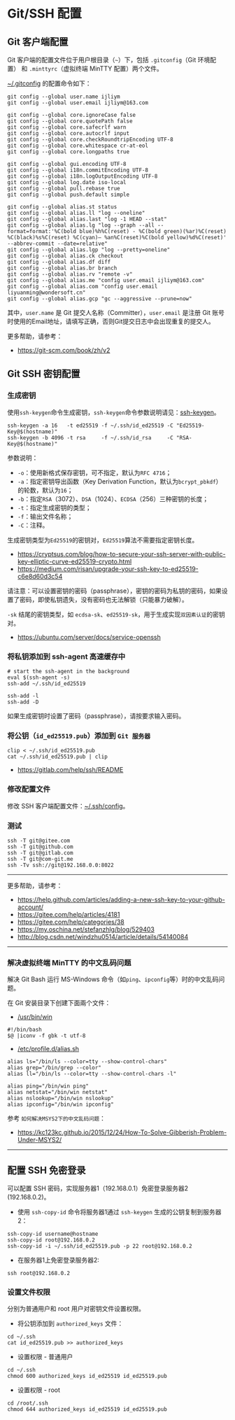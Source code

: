 # Git/SSH 配置

## Git 客户端配置

Git 客户端的配置文件位于用户根目录（`~`）下，包括 `.gitconfig`（Git 环境配置） 和 `.minttyrc`（虚拟终端 MinTTY 配置）两个文件。

[~/.gitconfig](https://git-scm.com/docs/git-config/) 的配置命令如下：

```shell
git config --global user.name ijliym
git config --global user.email ijliym@163.com

git config --global core.ignoreCase false
git config --global core.quotePath false
git config --global core.safecrlf warn
git config --global core.autocrlf input
git config --global core.checkRoundtripEncoding UTF-8
git config --global core.whitespace cr-at-eol
git config --global core.longpaths true

git config --global gui.encoding UTF-8
git config --global i18n.commitEncoding UTF-8
git config --global i18n.logOutputEncoding UTF-8
git config --global log.date iso-local
git config --global pull.rebase true
git config --global push.default simple

git config --global alias.st status
git config --global alias.ll "log --oneline"
git config --global alias.last "log -1 HEAD --stat"
git config --global alias.lg "log --graph --all --format=format:'%C(bold blue)%h%C(reset) - %C(bold green)(%ar)%C(reset) %C(black)%s%C(reset) %C(cyan)— %an%C(reset)%C(bold yellow)%d%C(reset)' --abbrev-commit --date=relative"
git config --global alias.lgp "log --pretty=oneline"
git config --global alias.ck checkout
git config --global alias.df diff
git config --global alias.br branch
git config --global alias.rv "remote -v"
git config --global alias.me "config user.email ijliym@163.com"
git config --global alias.com "config user.email liyuanming@wondersoft.cn"
git config --global alias.gcp "gc --aggressive --prune=now"
```

其中，`user.name` 是 Git 提交人名称（Committer），`user.email` 是注册 Git 账号时使用的Email地址，请填写正确，否则Git提交日志中会出现重复的提交人。

更多帮助，请参考：

- https://git-scm.com/book/zh/v2

## Git SSH 密钥配置

### 生成密钥

使用`ssh-keygen`命令生成密钥，`ssh-keygen`命令参数说明请见：[ssh-keygen](https://man.openbsd.org/ssh-keygen.1)。

```shell
ssh-keygen -a 16   -t ed25519 -f ~/.ssh/id_ed25519 -C "Ed25519-Key@$(hostname)"
ssh-keygen -b 4096 -t rsa     -f ~/.ssh/id_rsa     -C "RSA-Key@$(hostname)"
```

参数说明：

- `-o`：使用新格式保存密钥，可不指定，默认为`RFC 4716`；
- `-a`：指定密钥导出函数（Key Derivation Function，默认为`bcrypt_pbkdf`）的轮数，默认为`16`；
- `-b`：指定`RSA`（3072）、`DSA`（1024）、`ECDSA`（256）三种密钥的长度；
- `-t`：指定生成密钥的类型；
- `-f`：输出文件名称；
- `-C`：注释。

生成密钥类型为`Ed25519`的密钥对，`Ed25519`算法不需要指定密钥长度。

- https://cryptsus.com/blog/how-to-secure-your-ssh-server-with-public-key-elliptic-curve-ed25519-crypto.html
- https://medium.com/risan/upgrade-your-ssh-key-to-ed25519-c6e8d60d3c54

请注意：可以设置密钥的密码（passphrase），密钥的密码为私钥的密码，如果设置了密码，即使私钥遗失，没有密码也无法解锁（只能暴力破解）。

`-sk` 结尾的密钥类型，如 `ecdsa-sk`、`ed25519-sk`，用于生成实现`双因素认证`的密钥对。

- https://ubuntu.com/server/docs/service-openssh

### 将私钥添加到 ssh-agent 高速缓存中

```shell
# start the ssh-agent in the background
eval $(ssh-agent -s)
ssh-add ~/.ssh/id_ed25519

ssh-add -l
ssh-add -D
```

如果生成密钥时设置了密码（passphrase），请按要求输入密码。

### 将公钥（`id_ed25519.pub`）添加到 `Git 服务器`

```shell
clip < ~/.ssh/id_ed25519.pub
cat ~/.ssh/id_ed25519.pub | clip
```

- https://gitlab.com/help/ssh/README

### 修改配置文件

修改 SSH 客户端配置文件：[~/.ssh/config](ssh/config)。

### 测试

```shell
ssh -T git@gitee.com
ssh -T git@github.com
ssh -T git@gitlab.com
ssh -T git@com-git.me
ssh -Tv ssh://git@192.168.0.0:8022
```

---

更多帮助，请参考：

- https://help.github.com/articles/adding-a-new-ssh-key-to-your-github-account/
- https://gitee.com/help/articles/4181
- https://gitee.com/help/categories/38
- https://my.oschina.net/stefanzhlg/blog/529403
- http://blog.csdn.net/windzhu0514/article/details/54140084

---

### 解决虚拟终端 MinTTY 的中文乱码问题

解决 Git Bash 运行 MS-Windows 命令（如`ping`、`ipconfig`等）时的中文乱码问题。

在 Git 安装目录下创建下面兩个文件：

* [/usr/bin/win]()

```shell
#!/bin/bash
$@ |iconv -f gbk -t utf-8
```

* [/etc/profile.d/alias.sh]()

```shell
alias ls="/bin/ls --color=tty --show-control-chars"
alias grep="/bin/grep --color"
alias ll="/bin/ls --color=tty --show-control-chars -l"

alias ping="/bin/win ping"
alias netstat="/bin/win netstat"
alias nslookup="/bin/win nslookup"
alias ipconfig="/bin/win ipconfig"
```

参考 `如何解决MSYS2下的中文乱码问题`：

- https://kc123kc.github.io/2015/12/24/How-To-Solve-Gibberish-Problem-Under-MSYS2/

---

## 配置 SSH 免密登录

可以配置 SSH 密码，实现服务器1（192.168.0.1）免密登录服务器2 (192.168.0.2)。

- 使用 `ssh-copy-id` 命令将服务器1通过 `ssh-keygen` 生成的公钥复制到服务器2：

```shell
ssh-copy-id username@hostname
ssh-copy-id root@192.168.0.2
ssh-copy-id -i ~/.ssh/id_ed25519.pub -p 22 root@192.168.0.2
```

- 在服务器1上免密登录服务器2:

 ```shell
ssh root@192.168.0.2
```

### 设置文件权限

分别为普通用户和 root 用户对密钥文件设置权限。

- 将公钥添加到 `authorized_keys` 文件：

```shell
cd ~/.ssh
cat id_ed25519.pub >> authorized_keys
```

- 设置权限 - 普通用户

```shell
cd ~/.ssh
chmod 600 authorized_keys id_ed25519 id_ed25519.pub
```

- 设置权限 - root

```shell
cd /root/.ssh
chmod 644 authorized_keys id_ed25519 id_ed25519.pub
```

